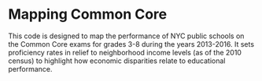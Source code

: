 # Mapping Common Core

This code is designed to map the performance of NYC public schools on the Common Core exams for grades 3-8 during the years 2013-2016. It sets proficiency rates in relief to neighborhood income levels (as of the 2010 census) to highlight how economic disparities relate to educational performance.
